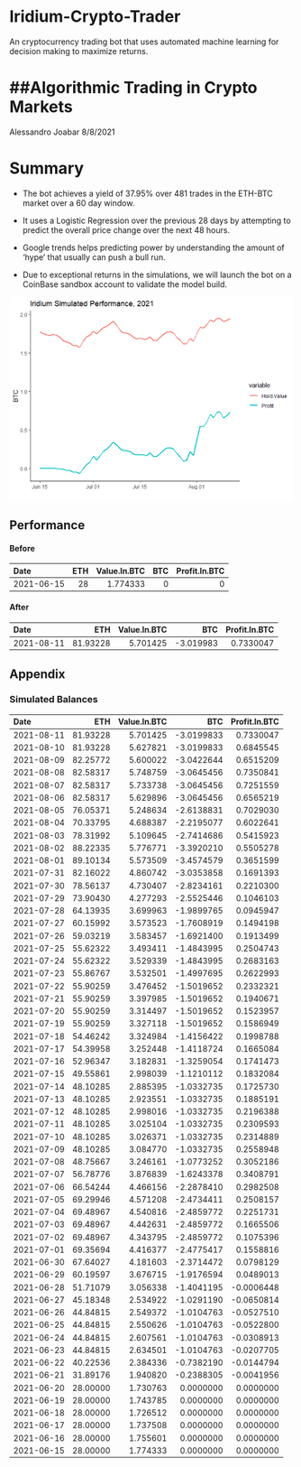 # Iridium-Crypto-Trader
An cryptocurrency trading bot that uses automated machine learning for decision making to maximize returns.

##Algorithmic Trading in Crypto Markets
================
Alessandro Joabar
8/8/2021

# Summary

-   The bot achieves a yield of 37.95% over 481 trades in the ETH-BTC
    market over a 60 day window.

-   It uses a Logistic Regression over the previous 28 days by
    attempting to predict the overall price change over the next 48
    hours.

-   Google trends helps predicting power by understanding the amount of
    ‘hype’ that usually can push a bull run.

-   Due to exceptional returns in the simulations, we will launch the
    bot on a CoinBase sandbox account to validate the model build.

![](readme_files/figure-gfm/pnl-1.png)<!-- -->

## Performance

#### Before

| Date       | ETH | Value.In.BTC | BTC | Profit.In.BTC |
|:-----------|----:|-------------:|----:|--------------:|
| 2021-06-15 |  28 |     1.774333 |   0 |             0 |

#### After

| Date       |      ETH | Value.In.BTC |       BTC | Profit.In.BTC |
|:-----------|---------:|-------------:|----------:|--------------:|
| 2021-08-11 | 81.93228 |     5.701425 | -3.019983 |     0.7330047 |

## Appendix

### Simulated Balances

| Date       |      ETH | Value.In.BTC |        BTC | Profit.In.BTC |
|:-----------|---------:|-------------:|-----------:|--------------:|
| 2021-08-11 | 81.93228 |     5.701425 | -3.0199833 |     0.7330047 |
| 2021-08-10 | 81.93228 |     5.627821 | -3.0199833 |     0.6845545 |
| 2021-08-09 | 82.25772 |     5.600022 | -3.0422644 |     0.6515209 |
| 2021-08-08 | 82.58317 |     5.748759 | -3.0645456 |     0.7350841 |
| 2021-08-07 | 82.58317 |     5.733738 | -3.0645456 |     0.7251559 |
| 2021-08-06 | 82.58317 |     5.629896 | -3.0645456 |     0.6565219 |
| 2021-08-05 | 76.05371 |     5.248634 | -2.6138831 |     0.7029030 |
| 2021-08-04 | 70.33795 |     4.688387 | -2.2195077 |     0.6022641 |
| 2021-08-03 | 78.31992 |     5.109645 | -2.7414686 |     0.5415923 |
| 2021-08-02 | 88.22335 |     5.776771 | -3.3920210 |     0.5505278 |
| 2021-08-01 | 89.10134 |     5.573509 | -3.4574579 |     0.3651599 |
| 2021-07-31 | 82.16022 |     4.860742 | -3.0353858 |     0.1691393 |
| 2021-07-30 | 78.56137 |     4.730407 | -2.8234161 |     0.2210300 |
| 2021-07-29 | 73.90430 |     4.277293 | -2.5525446 |     0.1046103 |
| 2021-07-28 | 64.13935 |     3.699963 | -1.9899765 |     0.0945947 |
| 2021-07-27 | 60.15992 |     3.573523 | -1.7608919 |     0.1494198 |
| 2021-07-26 | 59.03219 |     3.583457 | -1.6921400 |     0.1913499 |
| 2021-07-25 | 55.62322 |     3.493411 | -1.4843995 |     0.2504743 |
| 2021-07-24 | 55.62322 |     3.529339 | -1.4843995 |     0.2683163 |
| 2021-07-23 | 55.86767 |     3.532501 | -1.4997695 |     0.2622993 |
| 2021-07-22 | 55.90259 |     3.476452 | -1.5019652 |     0.2332321 |
| 2021-07-21 | 55.90259 |     3.397985 | -1.5019652 |     0.1940671 |
| 2021-07-20 | 55.90259 |     3.314497 | -1.5019652 |     0.1523957 |
| 2021-07-19 | 55.90259 |     3.327118 | -1.5019652 |     0.1586949 |
| 2021-07-18 | 54.46242 |     3.324984 | -1.4156422 |     0.1998788 |
| 2021-07-17 | 54.39958 |     3.252448 | -1.4118724 |     0.1665084 |
| 2021-07-16 | 52.96347 |     3.182831 | -1.3259054 |     0.1741473 |
| 2021-07-15 | 49.55861 |     2.998039 | -1.1210112 |     0.1832084 |
| 2021-07-14 | 48.10285 |     2.885395 | -1.0332735 |     0.1725730 |
| 2021-07-13 | 48.10285 |     2.923551 | -1.0332735 |     0.1885191 |
| 2021-07-12 | 48.10285 |     2.998016 | -1.0332735 |     0.2196388 |
| 2021-07-11 | 48.10285 |     3.025104 | -1.0332735 |     0.2309593 |
| 2021-07-10 | 48.10285 |     3.026371 | -1.0332735 |     0.2314889 |
| 2021-07-09 | 48.10285 |     3.084770 | -1.0332735 |     0.2558948 |
| 2021-07-08 | 48.75667 |     3.246161 | -1.0773252 |     0.3052186 |
| 2021-07-07 | 56.78776 |     3.876839 | -1.6243378 |     0.3408791 |
| 2021-07-06 | 66.54244 |     4.466156 | -2.2878410 |     0.2982508 |
| 2021-07-05 | 69.29946 |     4.571208 | -2.4734411 |     0.2508157 |
| 2021-07-04 | 69.48967 |     4.540816 | -2.4859772 |     0.2251731 |
| 2021-07-03 | 69.48967 |     4.442631 | -2.4859772 |     0.1665506 |
| 2021-07-02 | 69.48967 |     4.343795 | -2.4859772 |     0.1075396 |
| 2021-07-01 | 69.35694 |     4.416377 | -2.4775417 |     0.1558816 |
| 2021-06-30 | 67.64027 |     4.181603 | -2.3714472 |     0.0798129 |
| 2021-06-29 | 60.19597 |     3.676715 | -1.9176594 |     0.0489013 |
| 2021-06-28 | 51.71079 |     3.056338 | -1.4041195 |    -0.0006448 |
| 2021-06-27 | 45.18348 |     2.534922 | -1.0291190 |    -0.0650814 |
| 2021-06-26 | 44.84815 |     2.549372 | -1.0104763 |    -0.0527510 |
| 2021-06-25 | 44.84815 |     2.550626 | -1.0104763 |    -0.0522800 |
| 2021-06-24 | 44.84815 |     2.607561 | -1.0104763 |    -0.0308913 |
| 2021-06-23 | 44.84815 |     2.634501 | -1.0104763 |    -0.0207705 |
| 2021-06-22 | 40.22536 |     2.384336 | -0.7382190 |    -0.0144794 |
| 2021-06-21 | 31.89176 |     1.940820 | -0.2388305 |    -0.0041956 |
| 2021-06-20 | 28.00000 |     1.730763 |  0.0000000 |     0.0000000 |
| 2021-06-19 | 28.00000 |     1.743785 |  0.0000000 |     0.0000000 |
| 2021-06-18 | 28.00000 |     1.726512 |  0.0000000 |     0.0000000 |
| 2021-06-17 | 28.00000 |     1.737508 |  0.0000000 |     0.0000000 |
| 2021-06-16 | 28.00000 |     1.755601 |  0.0000000 |     0.0000000 |
| 2021-06-15 | 28.00000 |     1.774333 |  0.0000000 |     0.0000000 |

